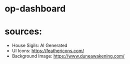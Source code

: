 # op-dashboard

# sources:

- House Sigils: AI Generated
- UI Icons: https://feathericons.com/
- Background Image: https://www.duneawakening.com/
